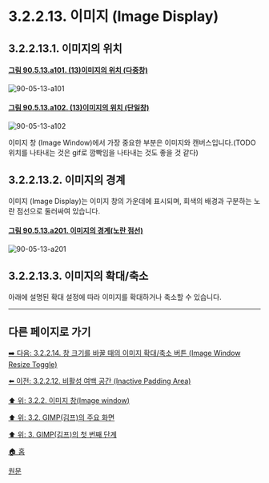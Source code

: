 # 3.2.2.13. 이미지 (Image Display)
## 3.2.2.13.1. 이미지의 위치

<a id="90-05-13-a101"></a>

#### [그림 90.5.13.a101. (13)이미지의 위치 (다중창)](./90-05-13-image_display.md#90-05-13-a101)
![90-05-13-a101](https://github.com/wonder13662/gimp/assets/15767104/21d41162-a845-48e1-9375-5f5d09dafb09)

<a id="90-05-13-a102"></a>

#### [그림 90.5.13.a102. (13)이미지의 위치 (단일창)](./90-05-13-image_display.md#90-05-13-a102)
![90-05-13-a102](https://github.com/wonder13662/gimp/assets/15767104/bcb55857-d424-4de2-928a-7e30b00e8f47)

이미지 창 (Image Window)에서 가장 중요한 부분은 이미지와 캔버스입니다.(TODO 위치를 나타내는 것은 gif로 깜빡임을 나타내는 것도 좋을 것 같다) 

## 3.2.2.13.2. 이미지의 경계
이미지 (Image Display)는 이미지 창의 가운데에 표시되며, 회색의 배경과 구분하는 노란 점선으로 둘러싸여 있습니다.

<a id="90-05-13-a201"></a>

#### [그림 90.5.13.a201. 이미지의 경계(노란 점선)](./90-05-13-image_display.md#90-05-13-a201)
![90-05-13-a201](https://github.com/wonder13662/gimp/assets/15767104/3ba59d1d-9006-455a-82cd-9687decfa31a)

## 3.2.2.13.3. 이미지의 확대/축소
아래에 설명된 확대 설정에 따라 이미지를 확대하거나 축소할 수 있습니다.

***

## 다른 페이지로 가기

[➡️ 다음: 3.2.2.14. 창 크기를 바꿀 때의 이미지 확대/축소 버튼 (Image Window Resize Toggle)](./03-02-02-14-image-window-resize-toggle.md)

[⬅️ 이전: 3.2.2.12. 비활성 여백 공간 (Inactive Padding Area)](./03-02-02-12-inactive-padding-area.md)

[⬆️ 위: 3.2.2. 이미지 창(Image window)](./03-02-02-00-image-window.md)

[⬆️ 위: 3.2. GIMP(김프)의 주요 화면](./03-02-00-main-window.md)

[⬆️ 위: 3. GIMP(김프)의 첫 번째 단계](./03-00-first-step-with-gimp.md)

[🏠 홈](./00-home.md)

[원문](https://docs.gimp.org/2.10/ko/gimp-image-window.html)
